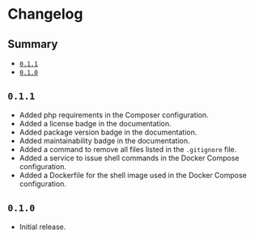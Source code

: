 # Changelog

## Summary

- [`0.1.1`](#011)
- [`0.1.0`](#010)

## `0.1.1`

- Added php requirements in the Composer configuration.
- Added a license badge in the documentation.
- Added package version badge in the documentation.
- Added maintainability badge in the documentation.
- Added a command to remove all files listed in the `.gitignore` file.
- Added a service to issue shell commands in the Docker Compose configuration.
- Added a Dockerfile for the shell image used in the Docker Compose configuration.


## `0.1.0`

- Initial release.
